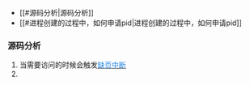 - [[#源码分析|源码分析]]
- [[#进程创建的过程中，如何申请pid|进程创建的过程中，如何申请pid]]

### 源码分析
1. 当需要访问的时候会触发[<font color=#2485E3>缺页中断</font>]()
2. 